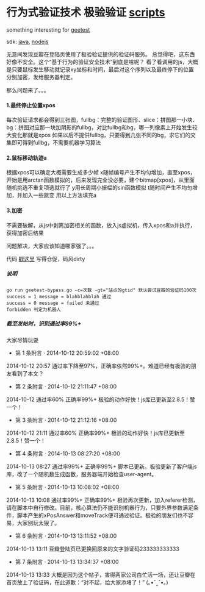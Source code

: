  行为式验证技术 极验验证 [scripts](https://www.v2ex.com/t/138479)
=======

something interesting for [geetest](http://www.geetest.com/install/sections/idx-basic-introduction.html)

sdk:  [java](https://github.com/GeeTeam/gt-java-sdk), [nodejs](https://github.com/GeeTeam/gt-node-sdk)

无意间发现豆瓣在登陆页使用了极验验证提供的验证码服务。
总觉得吧，这东西好像不安全。这个“基于行为的验证安全技术”到底是啥呢？
看了看调用的js，大概是只要鼠标发生移动就记录xy坐标和时间，最后对这个序列以及最终停下的位置分别加密，发给服务器判定。

那么问题来了。。。

#### 1.最终停止位置xpos
每次验证请求都会得到三张图，fullbg：完整的验证图形、slice：拼图那一小块、bg：拼图对应那一块加阴影的fullbg，对比fullbg和bg，哪一列像素上开始发生较大变化那就是xpos
如果以后不提供fullbg，只要得到几张不同的bg，求它们的交集即可得到fullbg，不需要机器学习算法
#### 2.鼠标移动轨迹a
根据xpos可以确定大概需要生成多少帧
x随帧编号产生不均匀增加，直至xpos，开始是用arctan函数模拟的，后来发现完全没必要，建个bitmap[xpos]，从里面随机挑选不重复项选就行了
y用长周期小振幅的sin函数模拟
t随时间产生不均匀增加，并加入一些跳变
用以上方法填充a
#### 3.加密
不需要破解，从js中剥离加密相关的函数，放入js虚拟机，传入xpos和a并执行，获得加密后结果

问题解决，大家应该知道哪家强了。。。

代码 [戳这里](https://github.com/procen424/scripts/blob/master/geetest-bypass.go) 写得仓促，码风dirty

##### 说明

    go run geetest-bypass.go -c=次数 -gt="站点的gtid" 默认尝试豆瓣的验证码100次
    success = 1 message = blahblahblah 通过
    success = 0 message = failed 未通过
    forbidden 判定为机器人

##### 截至发帖时，识别通过率99%+

大家尽情玩耍

* 第 1 条附言  ·  2014-10-12 20:59:02 +08:00

2014-10-12 20:57 通过率下降至97%，正确率依然99%+。难道已经有极验的朋友看到了本文？

* 第 2 条附言  ·  2014-10-12 21:11:47 +08:00

2014-10-12 通过率60% 正确率99%+ 极验的动作好快！js库已更新至2.8.5！赞一个！

* 第 3 条附言  ·  2014-10-12 21:12:16 +08:00

2014-10-12 21:11 通过率60% 正确率99%+ 极验的动作好快！js库已更新至2.8.5！赞一个！

* 第 4 条附言  ·  2014-10-13 08:27:20 +08:00

2014-10-13 08:27 通过率99%+ 正确率99%+ 脚本已更新。极验更新了客户端js库，改了一个随机数生成函数，服务器端开始检查user-agent。

* 第 5 条附言  ·  2014-10-13 10:08:02 +08:00

2014-10-13 10:08 通过率99%+ 正确率99%+ 极验再次更新，加入referer检测，请在脚本中自行修改。目前，核心算法仍不能识别机器行为，只要外界参数满足条件，脚本产生的xPosAnswer和moveTrack便可通过验证。极验的朋友们也不容易，大家别玩太狠了。

* 第 6 条附言  ·  2014-10-13 13:11:52 +08:00

2014-10-13 13:11 豆瓣登陆页已更换回原来的文字验证码233333333333

* 第 7 条附言  ·  2014-10-13 13:34:37 +08:00

2014-10-13 13:33 大概是因为这个帖子，害得两家公司白忙活一场，还让豆瓣在首页放上了验证码，在此道歉：“对不起，给大家添堵了！” (｡•ˇ‸ˇ•｡)
